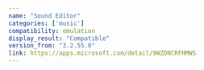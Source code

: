 ```yaml
---
name: "Sound Editor"
categories: ['music']
compatibility: emulation
display_result: "Compatible"
version_from: "3.2.55.0"
link: https://apps.microsoft.com/detail/9WZDNCRFHMWS
---
```

